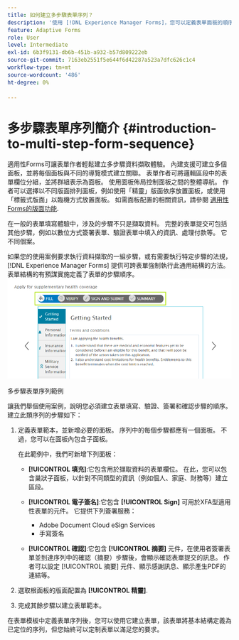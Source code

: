 ```yaml
---
title: 如何建立多步驟表單序列？
description: '使用 [!DNL Experience Manager Forms]，您可以定義表單面板的順序，供使用者導覽及填入最適化表單。 以使用案例方法為例，建立多步驟表單順序，以深入探討。 '
feature: Adaptive Forms
role: User
level: Intermediate
exl-id: 6b3f9131-db6b-451b-a932-b57d809222eb
source-git-commit: 7163eb2551f5e644f6d42287a523a7dfc626c1c4
workflow-type: tm+mt
source-wordcount: '486'
ht-degree: 0%

---
```


# 多步驟表單序列簡介 {#introduction-to-multi-step-form-sequence}

適用性Forms可讓表單作者輕鬆建立多步驟資料擷取體驗。 內建支援可建立多個面板，並將每個面板與不同的導覽模式建立關聯。 表單作者可將邏輯區段中的表單欄位分組，並將群組表示為面板。 使用面板佈局控制面板之間的整體導航。 作者可以選擇以不同版面排列面板，例如使用「精靈」版面依序放置面板，或使用「標籤式版面」以臨機方式放置面板。 如需面板配置的相關資訊，請參閱 [適用性Forms的版面功能](layout-capabilities-adaptive-forms.md).

在一般的表單填寫體驗中，涉及的步驟不只是擷取資料。 完整的表單提交可包括其他步驟，例如以數位方式簽署表單、驗證表單中填入的資訊、處理付款等。 它不同個案。

如果您的使用案例要求執行資料擷取的一組步驟，或有需要執行特定步驟的法規， [!DNL Experience Manager Forms] 提供可跨表單強制執行此通用結構的方法。 表單結構的有預謀實施定義了表單的步驟順序。 ![多步驟表單序列範例](assets/formpipeline.png)

多步驟表單序列範例

讓我們舉個使用案例，說明您必須建立表單填寫、驗證、簽署和確認步驟的順序。 建立此類序列的步驟如下：

1. 定義表單範本，並新增必要的面板。 序列中的每個步驟都應有一個面板。 不過，您可以在面板內包含子面板。

   在此範例中，我們可新增下列面板：

   * **[!UICONTROL 填充]**:它包含用於擷取資料的表單欄位。 在此，您可以包含巢狀子面板，以針對不同類型的資訊（例如個人、家庭、財務等）建立區段。

   <!--* **[!UICONTROL Verify]**: It contains the **[!UICONTROL Verify]** component that can be used in an XFA-based Adaptive Form. It displays the information captured in the Fill panel in read-only mode for verification.-->


   * **[!UICONTROL 電子簽名]**:它包含 **[!UICONTROL Sign]** 可用於XFA型適用性表單的元件。 它提供下列簽署服務：

      * Adobe Document Cloud eSign Services
      * 手寫簽名
   * **[!UICONTROL 確認]**:它包含 **[!UICONTROL 摘要]** 元件，在使用者簽署表單並到達序列中的確認（摘要）步驟後，會顯示確認表單提交的訊息。 作者可以設定 [!UICONTROL 摘要] 元件、顯示感謝訊息、顯示產生PDF的連結等。



1. 選取根面板的版面配置為 **[!UICONTROL 精靈]**.
1. 完成其餘步驟以建立表單範本。 <!-- For more information, see [Creating a custom Adaptive Form template](custom-adaptive-forms-templates.md). -->

在表單模板中定義表單序列後，您可以使用它建立表單，該表單將基本結構定義為已定位的序列，但您始終可以定制表單以滿足您的要求。
